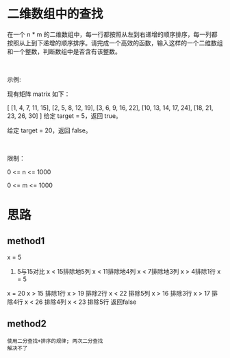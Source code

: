 # 二维数组中的查找

在一个 n * m 的二维数组中，每一行都按照从左到右递增的顺序排序，每一列都按照从上到下递增的顺序排序。请完成一个高效的函数，输入这样的一个二维数组和一个整数，判断数组中是否含有该整数。

 

示例:

现有矩阵 matrix 如下：

[
  [1,   4,  7, 11, 15],
  [2,   5,  8, 12, 19],
  [3,   6,  9, 16, 22],
  [10, 13, 14, 17, 24],
  [18, 21, 23, 26, 30]
]
给定 target = 5，返回 true。

给定 target = 20，返回 false。

 

限制：

0 <= n <= 1000

0 <= m <= 1000


# 思路
## method1
x = 5
1. 5与15对比
x < 15排除地5列
x < 11排除地4列
x < 7排除地3列
x > 4排除1行
x = 5 

x = 20
x > 15 排除1行
x > 19 排除2行
x < 22 排除5列
x > 16 排除3行
x > 17 排除4行
x < 26 排除4列
x < 23 排除5行 返回false

## method2
    使用二分查找+排序的规律; 两次二分查找
    解决不了
